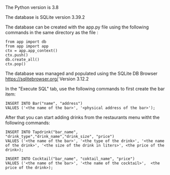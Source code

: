 The Python version is 3.8

The database is SQLite version 3.39.2

The database can be created with the app.py file using the following commands in the same directory as the file :

```
from app import db
from app import app
ctx = app.app_context()
ctx.push()
db.create_all()
ctx.pop()
```
The database was managed and populated using the SQLite DB Browser https://sqlitebrowser.org/ Version 3.12.2

In the "Execute SQL" tab, use the following commands to first create the bar item:

```
INSERT INTO Bar("name", "address") 
VALUES ('<the name of the bar>', '<physical address of the bar>');
```

After that you can start adding drinks from the restaurants menu witht the following commands:

```
INSERT INTO Tapdrink("bar_name", "drink_type","drink_name","drink_size", "price") 
VALUES ('<the name of the bar>', '<the type of the drink>', '<the name of the drink>', '<the size of the drink in liters>', <the price of the drink>);
```

```
INSERT INTO Cocktail("bar_name", "coktail_name", "price") 
VALUES ('<the name of the bar>', '<the name of the cocktail>',  <the price of the drink>);
```

